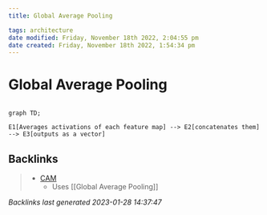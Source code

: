 ```yaml
---
title: Global Average Pooling

tags: architecture 
date modified: Friday, November 18th 2022, 2:04:55 pm
date created: Friday, November 18th 2022, 1:54:34 pm
---
```


# Global Average Pooling
```toc
```
 ```mermaid
graph TD;

E1[Averages activations of each feature map] --> E2[concatenates them] --> E3[outputs as a vector]
```

## Backlinks

> - [CAM](CAM.md)
>   - Uses [[Global Average Pooling]]

_Backlinks last generated 2023-01-28 14:37:47_
